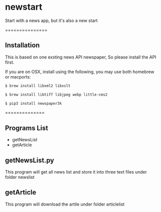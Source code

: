 # newstart
Start with a news app, but it's also a new start 

===============

## Installation 

This is based on one exsting news API newspaper, 
So please install the API first. 

If you are on OSX, install using the following, you may use both homebrew or macports:

~~~bash
$ brew install libxml2 libxslt

$ brew install libtiff libjpeg webp little-cms2

$ pip3 install newspaper3k
~~~

==============

## Programs List

* getNewsList
* getArticle

## getNewsList.py
This program will get all news list and store it into three text files under folder newslist

## getArticle
This program will download the artile under folder articlelist